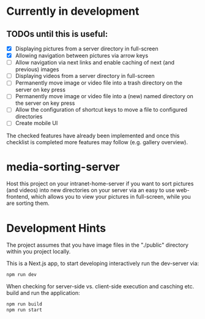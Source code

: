# Currently in development

## TODOs until this is useful:
- [x] Displaying pictures from a server directory in full-screen
- [x] Allowing navigation between pictures via arrow keys
- [ ] Allow navigation via next links and enable caching of next (and previous) images
- [ ] Displaying videos from a server directory in full-screen
- [ ] Permanently move image or video file into a trash directory on the server on key press
- [ ] Permanently move image or video file into a (new) named directory on the server on key press
- [ ] Allow the configuration of shortcut keys to move a file to configured directories
- [ ] Create mobile UI

The checked features have already been implemented and once this checklist is completed more features may follow (e.g. gallery overview).


# media-sorting-server
Host this project on your intranet-home-server if you want to sort pictures (and videos) into new directories on your server via an easy to use web-frontend, which allows you to view your pictures in full-screen, while you are sorting them.

# Development Hints

The project assumes that you have image files in the "./public" directory within you project locally.

This is a Next.js app, to start developing interactively run the dev-server via:
```bash
npm run dev
```

When checking for server-side vs. client-side execution and casching etc. build and run the application:
```bash
npm run build
npm run start
```
